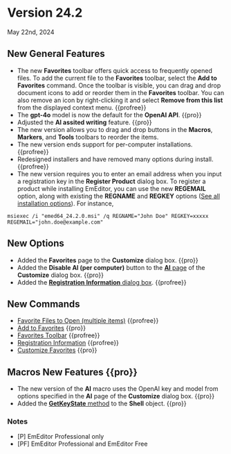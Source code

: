 # Version 24.2

May 22nd, 2024

## New General Features

- The new **Favorites** toolbar offers quick access to frequently opened files. To add the current file to the **Favorites** toolbar, select the **Add to Favorites** command. Once the toolbar is visible, you can drag and drop document icons to add or reorder them in the **Favorites** toolbar. You can also remove an icon by right-clicking it and select **Remove from this list** from the displayed context menu. {{profree}}
- The **gpt-4o** model is now the default for the **OpenAI API**. {{pro}}
- Adjusted the **AI assited writing** feature. {{pro}}
- The new version allows you to drag and drop buttons in the **Macros**, **Markers**, and **Tools** toolbars to reorder the items.
- The new version ends support for per-computer installations. {{profree}}
- Redesigned installers and have removed many options during install. {{profree}}
- The new version requires you to enter an email address when you input a registration key in the **Register Product** dialog box. To register a product while installing EmEditor, you can use the new **REGEMAIL** option, along with existing the **REGNAME** and **REGKEY** options ([See all installation options](https://www.emeditor.com/faq/installation-faq/how-can-i-install-emeditor-without-displaying-dialog-boxes/)). For instance,

```
msiexec /i "emed64_24.2.0.msi" /q REGNAME="John Doe" REGKEY=xxxxx REGEMAIL="john.doe@example.com"
```

## New Options

- Added the **Favorites** page to the **Customize** dialog box. {{pro}}
- Added the **Disable AI (per computer)** button to the [**AI** page](../dlg/customize/ai/index) of the **Customize** dialog box. {{pro}}
- Added the [**Registration Information** dialog box](../dlg/registration_info/index). {{profree}}

## New Commands

- [Favorite Files to Open (multiple items)](../cmd/file/favorite_file1) {{profree}}
- [Add to Favorites](../cmd/file/add_to_favorites) {{pro}}
- [Favorites Toolbar](../cmd/view/show_favorites_bar) {{profree}}
- [Registration Information](../cmd/help/registration_info) {{profree}}
- [Customize Favorites](../cmd/tools/customize_favorites) {{pro}}

## Macros New Features {{pro}}

- The new version of the **AI** macro uses the OpenAI key and model from options specified in the **AI** page of the **Customize** dialog box. {{pro}}
- Added the [**GetKeyState** method](../macro/shell/get_key_state) to the **Shell** object. {{pro}}

### Notes

- \[P\] EmEditor Professional only
- \[PF\] EmEditor Professional and EmEditor Free
